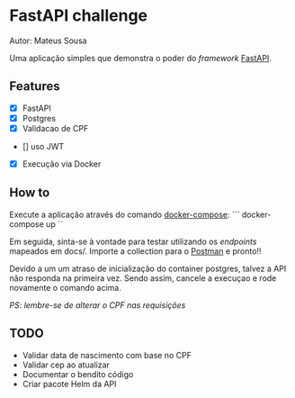 # FastAPI challenge

Autor: Mateus Sousa

Uma aplicação simples que demonstra o poder do _framework_ [FastAPI](https://fastapi.tiangolo.com/).

## Features
- [x] FastAPI
- [x] Postgres
- [x] Validacao de CPF
- [] uso JWT
- [x] Execução via Docker

## How to
Execute a aplicação através do comando [docker-compose](https://docs.docker.com/compose/install/):
``` docker-compose up ``

Em seguida, sinta-se à vontade para testar utilizando os _endpoints_ mapeados em docs/.
Importe a collection para o [Postman](https://www.postman.com/downloads/) e pronto!!

Devido a um um atraso de inicialização do container postgres, talvez a API não responda na primeira vez.
Sendo assim, cancele a execuçao e rode novamente o comando acima.

*PS: lembre-se de alterar o CPF nas requisições*


## TODO
- Validar data de nascimento com base no CPF
- Validar cep ao atualizar
- Documentar o bendito código
- Criar pacote Helm da API


